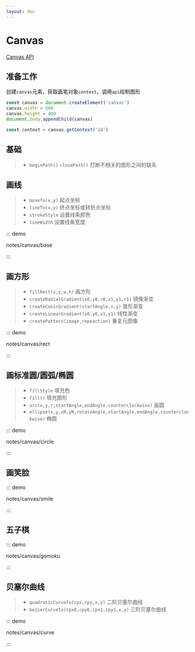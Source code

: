 ```yaml
---
layout: doc
---
```


# Canvas
[Canvas API](https://developer.mozilla.org/en-US/docs/Web/API/Canvas_API)

## 准备工作
创建`canvas`元素，获取画笔对象`context`，调用`api`绘制图形

```js
const canvas = document.createElement('canvas')
canvas.width = 600
canvas.height = 400
document.body.appendChild(canvas)

const context = canvas.getContext('2d')
```

## 基础
> - `beginPath()` `closePath()` 打断不相关的图形之间的联系

## 画线
> - `moveTo(x,y)` 起点坐标
> - `lineTo(x,y)` 终点坐标或转折点坐标
> - `strokeStyle` 设置线条颜色
> - `lineWidth`   设置线条宽度

::: demo

notes/canvas/base

:::

## 画方形
> - `fillRect(x,y,w,h)` 画方形
> - `createRadialGradient(x0,y0,r0,x1,y1,r1)` 镜像渐变
> - `createConicGradient(startAngle,x,y)` 锥形渐变
> - `createLinearGradient(x0,y0,x1,y1)` 线性渐变
> - `createPattern(image,repeaction)` 重复元图像

::: demo

notes/canvas/rect

:::

## 画标准圆/圆弧/椭圆
> - `fillStyle` 填充色
> - `fill()` 填充图形
> - `arc(x,y,r,startAngle,endAngle,counterclockwise)` 画圆
> - `ellipse(x,y,xR,yR,rotateAngle,startAngle,endAngle,counterclockwise)` 椭圆

::: demo

notes/canvas/circle

:::

## 画笑脸

::: demo

notes/canvas/smile

:::

## 五子棋

::: demo

notes/canvas/gomoku

:::

## 贝塞尔曲线
> - `quadraticCurveTo(cpx,cpy,x,y)` 二阶贝塞尔曲线
> - `bezierCurveTo(cpx0,cpy0,cpx1,cpy1,x,y)` 三阶贝塞尔曲线

::: demo

notes/canvas/curve

:::



